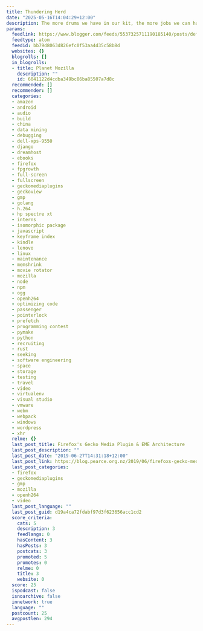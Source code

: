 ```yaml
---
title: Thundering Herd
date: "2025-05-16T14:04:29+12:00"
description: The more drums we have in our kit, the more jobs we can handle.
params:
  feedlink: https://www.blogger.com/feeds/5537325711190185140/posts/default/-/mozilla
  feedtype: atom
  feedid: bb79d8063d826efc0f53aa4d35c58b8d
  websites: {}
  blogrolls: []
  in_blogrolls:
  - title: Planet Mozilla
    description: ""
    id: 6041122d4cdba349bc86ba85507a7d8c
  recommended: []
  recommender: []
  categories:
  - amazon
  - android
  - audio
  - build
  - china
  - data mining
  - debugging
  - dell-xps-9550
  - django
  - dreamhost
  - ebooks
  - firefox
  - fpgrowth
  - full-screen
  - fullscreen
  - geckomediaplugins
  - geckoview
  - gmp
  - golang
  - h.264
  - hp spectre xt
  - interns
  - isomorphic package
  - javascript
  - keyframe index
  - kindle
  - lenovo
  - linux
  - maintenance
  - memshrink
  - movie rotator
  - mozilla
  - node
  - npm
  - ogg
  - openh264
  - optimizing code
  - passenger
  - pointerlock
  - prefetch
  - programming contest
  - pymake
  - python
  - recruiting
  - rust
  - seeking
  - software engineering
  - space
  - storage
  - testing
  - travel
  - video
  - virtualenv
  - visual studio
  - vmware
  - webm
  - webpack
  - windows
  - wordpress
  - xhr
  relme: {}
  last_post_title: Firefox's Gecko Media Plugin & EME Architecture
  last_post_description: ""
  last_post_date: "2019-06-27T14:31:18+12:00"
  last_post_link: https://blog.pearce.org.nz/2019/06/firefoxs-gecko-media-plugin-eme.html
  last_post_categories:
  - firefox
  - geckomediaplugins
  - gmp
  - mozilla
  - openh264
  - video
  last_post_language: ""
  last_post_guid: d19a4ca72fdabf97d3f623656acc1cd2
  score_criteria:
    cats: 5
    description: 3
    feedlangs: 0
    hasContent: 3
    hasPosts: 3
    postcats: 3
    promoted: 5
    promotes: 0
    relme: 0
    title: 3
    website: 0
  score: 25
  ispodcast: false
  isnoarchive: false
  innetwork: true
  language: ""
  postcount: 25
  avgpostlen: 294
---
```

